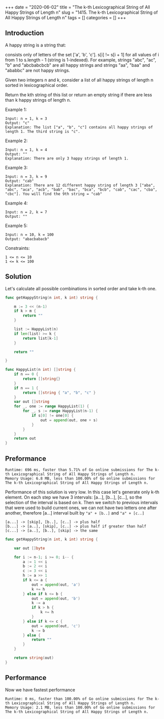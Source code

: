 +++
date = "2020-06-02"
title = "The k-th Lexicographical String of All Happy Strings of Length n"
slug = "1415. The k-th Lexicographical String of All Happy Strings of Length n"
tags = []
categories = []
+++

## Introduction

A happy string is a string that:

consists only of letters of the set ['a', 'b', 'c'].
s[i] != s[i + 1] for all values of i from 1 to s.length - 1 (string is 1-indexed).
For example, strings "abc", "ac", "b" and "abcbabcbcb" are all happy strings and strings "aa", "baa" and "ababbc" are not happy strings.

Given two integers n and k, consider a list of all happy strings of length n sorted in lexicographical order.

Return the kth string of this list or return an empty string if there are less than k happy strings of length n.


Example 1:
```
Input: n = 1, k = 3
Output: "c"
Explanation: The list ["a", "b", "c"] contains all happy strings of length 1. The third string is "c".
```

Example 2:
```
Input: n = 1, k = 4
Output: ""
Explanation: There are only 3 happy strings of length 1.
```

Example 3:
```
Input: n = 3, k = 9
Output: "cab"
Explanation: There are 12 different happy string of length 3 ["aba", "abc", "aca", "acb", "bab", "bac", "bca", "bcb", "cab", "cac", "cba", "cbc"]. You will find the 9th string = "cab"
```

Example 4:
```
Input: n = 2, k = 7
Output: ""
```

Example 5:
```
Input: n = 10, k = 100
Output: "abacbabacb"
```

Constraints:
```
1 <= n <= 10
1 <= k <= 100
```

## Solution

Let's calculate all possible combinations in sorted order and take k-th one.

``` go
func getHappyString(n int, k int) string {

    m := 3 << (n-1)
    if k > m {
        return ""
    }

    list := HappyList(n)
    if len(list) >= k {
        return list[k-1]
    }

    return ""

}

func HappyList(n int) []string {
    if n == 0 {
        return []string{}
    }
    if n == 1 {
        return []string { "a", "b", "c" }
    }
    var out []string
    for _, one := range HappyList(1) {
        for _, s := range HappyList(n-1) {
            if s[0] != one[0] {
                out = append(out, one + s)
            }
        }
    }
    return out
}
```

## Preformance

```
Runtime: 696 ms, faster than 5.71% of Go online submissions for The k-th Lexicographical String of All Happy Strings of Length n.
Memory Usage: 6.8 MB, less than 100.00% of Go online submissions for The k-th Lexicographical String of All Happy Strings of Length n.
```

Performance of this solution is very low.
In this case let's generate only k-th element.
On each step we have 3 intervals: [a...], [b...], [c...], so the selection of the interval is based on k.
Then we switch to previous intervals that were used to build current ones, we can not have two letters one after another,
therefore [a...] interval built by `"a" + [b..]` and `"a" + [c..]`

```
[a...] -> [skip], [b..], [c..] -> plus half
[b...] -> [a..], [skip], [c..] -> plus half if greater than half
[c...] -> [a..], [b..], [skip] -> the same
```


``` go
func getHappyString(n int, k int) string {

    var out []byte

    for i := n-1; i >= 0; i-- {
        a := 1 << i
        b := 2 << i
        c := 3 << i
        h := a >> 1
        if k <= a {
            out = append(out, 'a')
            k += h
        } else if k <= b {
            out = append(out, 'b')
            k -= a
            if k > h {
                k += h
            }
        } else if k <= c {
            out = append(out, 'c')
            k -= b
        } else {
            return ""
        }
    }

    return string(out)
}
```

## Performance

Now we have fastest performance

```
Runtime: 0 ms, faster than 100.00% of Go online submissions for The k-th Lexicographical String of All Happy Strings of Length n.
Memory Usage: 2.1 MB, less than 100.00% of Go online submissions for The k-th Lexicographical String of All Happy Strings of Length n.
```
